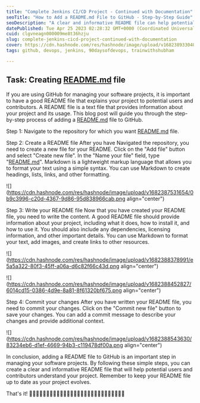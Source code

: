 ```yaml
---
title: "Complete Jenkins CI/CD Project - Continued with Documentation"
seoTitle: "How to Add a README.md File to GitHub - Step-by-Step Guide"
seoDescription: "A clear and informative README file can help potential users and contributors understand your project. Follow these simple steps to create a successful repo"
datePublished: Tue Apr 25 2023 02:28:32 GMT+0000 (Coordinated Universal Time)
cuid: clgvneagn000009me8t36hzju
slug: complete-jenkins-cicd-project-continued-with-documentation
cover: https://cdn.hashnode.com/res/hashnode/image/upload/v1682389330408/436b95a7-9f4f-4132-91a9-dbfea378ff4e.jpeg
tags: github, devops, jenkins, 90daysofdevops, trainwithshubham

---
```


## **Task: Creating** [**README.md**](http://README.md) **file**

If you are using GitHub for managing your software projects, it is important to have a good README file that explains your project to potential users and contributors. A README file is a text file that provides information about your project and its usage. This blog post will guide you through the step-by-step process of adding a [README.md](http://README.md) file to GitHub.

Step 1: Navigate to the repository for which you want [README.md](http://README.md) file.

Step 2: Create a README file After you have Navigated the repository, you need to create a new file for your README. Click on the "Add file" button and select "Create new file". In the "Name your file" field, type "[README.md](http://README.md)". Markdown is a lightweight markup language that allows you to format your text using a simple syntax. You can use Markdown to create headings, lists, links, and other formatting.

![](https://cdn.hashnode.com/res/hashnode/image/upload/v1682387531654/0b9c3996-c20d-4367-9d86-95d838966cab.png align="center")

Step 3: Write your README file Now that you have created your README file, you need to write the content. A good README file should provide information about your project, including what it does, how to install it, and how to use it. You should also include any dependencies, licensing information, and other important details. You can use Markdown to format your text, add images, and create links to other resources.

![](https://cdn.hashnode.com/res/hashnode/image/upload/v1682388378991/e5a5a322-80f3-45ff-a06a-d6c82f66c43d.png align="center")

![](https://cdn.hashnode.com/res/hashnode/image/upload/v1682388452827/6014cd15-0386-4d9e-8a81-8f61320bf675.png align="center")

Step 4: Commit your changes After you have written your README file, you need to commit your changes. Click on the "Commit new file" button to save your changes. You can add a commit message to describe your changes and provide additional context.

![](https://cdn.hashnode.com/res/hashnode/image/upload/v1682388543630/83234eb6-d1ef-4669-94b3-c119478df00a.png align="center")

In conclusion, adding a README file to GitHub is an important step in managing your software projects. By following these simple steps, you can create a clear and informative README file that will help potential users and contributors understand your project. Remember to keep your README file up to date as your project evolves.

That's it! 🎉🎉✨✨✨✨✨✨✨✨✨✨✨✨✨✨✨✨✨✨✨✨✨✨✨✨✨✨